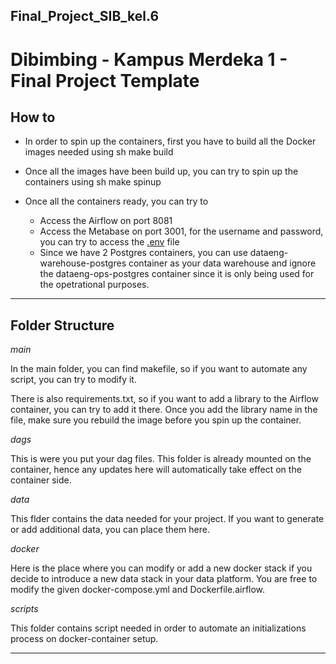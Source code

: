 ## Final_Project_SIB_kel.6
# Dibimbing - Kampus Merdeka 1 - Final Project Template

## How to
- In order to spin up the containers, first you have to build all the Docker images needed using 
    sh
    make build
    
- Once all the images have been build up, you can try to spin up the containers using
    sh
    make spinup
    
- Once all the containers ready, you can try to
    - Access the Airflow on port 8081
    - Access the Metabase on port 3001, for the username and password, you can try to access the [.env](/.env) file
    - Since we have 2 Postgres containers, you can use dataeng-warehouse-postgres container as your data warehouse and ignore the dataeng-ops-postgres container since it is only being used for the opetrational purposes.
---
## Folder Structure

*main*

In the main folder, you can find makefile, so if you want to automate any script, you can try to modify it.

There is also requirements.txt, so if you want to add a library to the Airflow container, you can try to add it there. Once you add the library name in the file, make sure you rebuild the image before you spin up the container.

*dags*

This is were you put your dag files. This folder is already mounted on the container, hence any updates here will automatically take effect on the container side.

*data*

This flder contains the data needed for your project. If you want to generate or add additional data, you can place them here.

*docker*

Here is the place where you can modify or add a new docker stack if you decide to introduce a new data stack in your data platform. You are free to modify the given docker-compose.yml and Dockerfile.airflow.

*scripts*

This folder contains script needed in order to automate an initializations process on docker-container setup.

---
